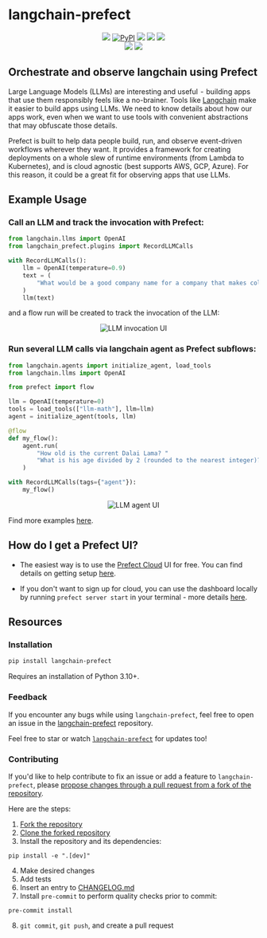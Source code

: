 # langchain-prefect

<p align="center">
    <!--- Insert a cover image here -->
    <!--- <br> -->
    <img src="https://user-images.githubusercontent.com/31014960/224118318-02e49d8e-72e0-4850-93f7-d850c0f06ca1.png">
    <a href="https://pypi.python.org/pypi/langchain-prefect/" alt="PyPI version">
        <img alt="PyPI" src="https://img.shields.io/pypi/v/langchain-prefect?color=0052FF&labelColor=090422"></a>
    <a href="https://github.com/PrefectHQ/langchain-prefect/" alt="Stars">
        <img src="https://img.shields.io/github/stars/PrefectHQ/langchain-prefect?color=0052FF&labelColor=090422" /></a>
    <a href="https://pypistats.org/packages/langchain-prefect/" alt="Downloads">
        <img src="https://img.shields.io/pypi/dm/langchain-prefect?color=0052FF&labelColor=090422" /></a>
    <a href="https://github.com/PrefectHQ/langchain-prefect/pulse" alt="Activity">
        <img src="https://img.shields.io/github/commit-activity/m/PrefectHQ/langchain-prefect?color=0052FF&labelColor=090422" /></a>
    <br>
    <a href="https://prefect-community.slack.com" alt="Slack">
        <img src="https://img.shields.io/badge/slack-join_community-red.svg?color=0052FF&labelColor=090422&logo=slack" /></a>
    <a href="https://discourse.prefect.io/" alt="Discourse">
        <img src="https://img.shields.io/badge/discourse-browse_forum-red.svg?color=0052FF&labelColor=090422&logo=discourse" /></a>
</p>

## Orchestrate and observe langchain using Prefect

Large Language Models (LLMs) are interesting and useful  -  building apps that use them responsibly feels like a no-brainer. Tools like [Langchain](https://github.com/hwchase17/langchain) make it easier to build apps using LLMs. We need to know details about how our apps work, even when we want to use tools with convenient abstractions that may obfuscate those details.

Prefect is built to help data people build, run, and observe event-driven workflows wherever they want. It provides a framework for creating deployments on a whole slew of runtime environments (from Lambda to Kubernetes), and is cloud agnostic (best supports AWS, GCP, Azure). For this reason, it could be a great fit for observing apps that use LLMs.

## Example Usage

### Call an LLM and track the invocation with Prefect:
```python
from langchain.llms import OpenAI
from langchain_prefect.plugins import RecordLLMCalls

with RecordLLMCalls():
    llm = OpenAI(temperature=0.9)
    text = (
        "What would be a good company name for a company that makes colorful socks?"
    )
    llm(text)
```
and a flow run will be created to track the invocation of the LLM:

<p align="center">
    <img src="https://user-images.githubusercontent.com/31014960/224114166-f2c7d5ed-49b6-406e-a384-bd327d4e1fe4.png" alt="LLM invocation UI">
</p>

### Run several LLM calls via langchain agent as Prefect subflows:
```python
from langchain.agents import initialize_agent, load_tools
from langchain.llms import OpenAI

from prefect import flow

llm = OpenAI(temperature=0)
tools = load_tools(["llm-math"], llm=llm)
agent = initialize_agent(tools, llm)

@flow
def my_flow():
    agent.run(
        "How old is the current Dalai Lama? "
        "What is his age divided by 2 (rounded to the nearest integer)?"
    )

with RecordLLMCalls(tags={"agent"}):
    my_flow()
```

<p align="center">
    <img src="https://user-images.githubusercontent.com/31014960/224113843-b91f204b-8085-4739-b483-a45c4f339210.png" alt="LLM agent UI">
</p>

Find more examples [here](examples/).

## How do I get a Prefect UI?
- The easiest way is to use the [Prefect Cloud](https://www.prefect.io/cloud/) UI for free. You can find details on getting setup [here](https://docs.prefect.io/ui/cloud-quickstart/).

- If you don't want to sign up for cloud, you can use the dashboard locally by running `prefect server start` in your terminal - more details [here](https://docs.prefect.io/ui/overview/#using-the-prefect-ui).


## Resources
### Installation

```bash
pip install langchain-prefect
```

Requires an installation of Python 3.10+.

### Feedback

If you encounter any bugs while using `langchain-prefect`, feel free to open an issue in the [langchain-prefect](https://github.com/PrefectHQ/langchain-prefect) repository.

Feel free to star or watch [`langchain-prefect`](https://github.com/PrefectHQ/langchain-prefect) for updates too!

### Contributing

If you'd like to help contribute to fix an issue or add a feature to `langchain-prefect`, please [propose changes through a pull request from a fork of the repository](https://docs.github.com/en/pull-requests/collaborating-with-pull-requests/proposing-changes-to-your-work-with-pull-requests/creating-a-pull-request-from-a-fork).

Here are the steps:

1. [Fork the repository](https://docs.github.com/en/get-started/quickstart/fork-a-repo#forking-a-repository)
2. [Clone the forked repository](https://docs.github.com/en/get-started/quickstart/fork-a-repo#cloning-your-forked-repository)
3. Install the repository and its dependencies:
```
pip install -e ".[dev]"
```
4. Make desired changes
5. Add tests
6. Insert an entry to [CHANGELOG.md](https://github.com/PrefectHQ/langchain-prefect/blob/main/CHANGELOG.md)
7. Install `pre-commit` to perform quality checks prior to commit:
```
pre-commit install
```
8. `git commit`, `git push`, and create a pull request
